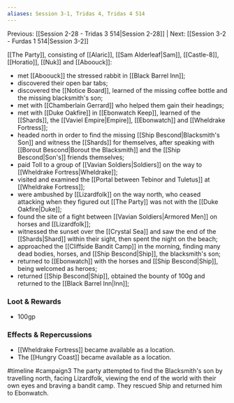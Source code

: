 ```yaml
---
aliases: Session 3-1, Tridas 4, Tridas 4 514
---
```

Previous: [[Session 2-28 - Tridas 3 514|Session 2-28]] | Next: [[Session 3-2 - Furdas 1 514|Session 3-2]]

[[The Party]], consisting of [[Alaric]], [[Sam Alderleaf|Sam]], [[Castle-8]], [[Horatio]], [[Nuk]] and [[Aboouck]]:
- met [[Aboouck]] the stressed rabbit in [[Black Barrel Inn]];
- discovered their open bar tabs;
- discovered the [[Notice Board]], learned of the missing coffee bottle and the missing blacksmith's son;
- met with [[Chamberlain Gerrard]] who helped them gain their headings;
- met with [[Duke Oakfire]] in [[Ebonwatch Keep]], learned of the [[Shards]], the [[Vaviel Empire|Empire]], [[Ebonwatch]] and [[Wheldrake Fortress]];
- headed north in order to find the missing [[Ship Bescond|Blacksmith's Son]] and witness the [[Shards]] for themselves, after speaking with [[Borout Bescond|Borout the Blacksmith]] and the [[Ship Bescond|Son's]] friends themselves;
- paid Toll to a group of [[Vavian Soldiers|Soldiers]] on the way to [[Wheldrake Fortress|Wheldrake]];
- visited and examined the [[Portal between Tebinor and Tuletus]] at [[Wheldrake Fortress]];
- were ambushed by [[Lizardfolk]] on the way north, who ceased attacking when they figured out [[The Party]] was not with the [[Duke Oakfire|Duke]];
- found the site of a fight between [[Vavian Soldiers|Armored Men]] on horses and [[Lizardfolk]];
- witnessed the sunset over the [[Crystal Sea]] and saw the end of the [[Shards|Shard]] within their sight, then spent the night on the beach;
- approached the [[Cliffside Bandit Camp]] in the morning, finding many dead bodies, horses, and [[Ship Bescond|Ship]], the blacksmith's son;
- returned to [[Ebonwatch]] with the horses and [[Ship Bescond|Ship]], being welcomed as heroes;
- returned [[Ship Bescond|Ship]], obtained the bounty of 100g and returned to the [[Black Barrel Inn|Inn]];

### Loot & Rewards
-   100gp

### Effects & Repercussions
-   [[Wheldrake Fortress]] became available as a location.
-   The [[Hungry Coast]] became available as a location.

#timeline 
#campaign3 
<span 
	  class='ob-timelines' 
	  data-date='514-03-04' 
	  data-title="Tridas 4: Lay of the Land" 
	  data-class='green'> 
	The party attempted to find the Blacksmith's son by travelling north, facing Lizardfolk, viewing the end of the world with their own eyes and braving a bandit camp. They rescued Ship and returned him to Ebonwatch.
</span>